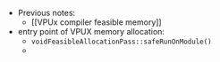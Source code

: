 - Previous notes:
	- [[VPUx compiler feasible memory]]
- entry point of VPUX memory allocation:
	- `voidFeasibleAllocationPass::safeRunOnModule()`
	-